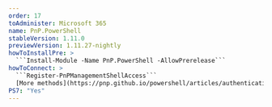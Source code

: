 ```yaml
---
order: 17
toAdminister: Microsoft 365
name: PnP.PowerShell
stableVersion: 1.11.0
previewVersion: 1.11.27-nightly
howToInstallPre: >
  ```Install-Module -Name PnP.PowerShell -AllowPrerelease```
howToConnect: >
  ```Register-PnPManagementShellAccess```
  [More methods](https://pnp.github.io/powershell/articles/authentication.html)
PS7: "Yes"
---
```

